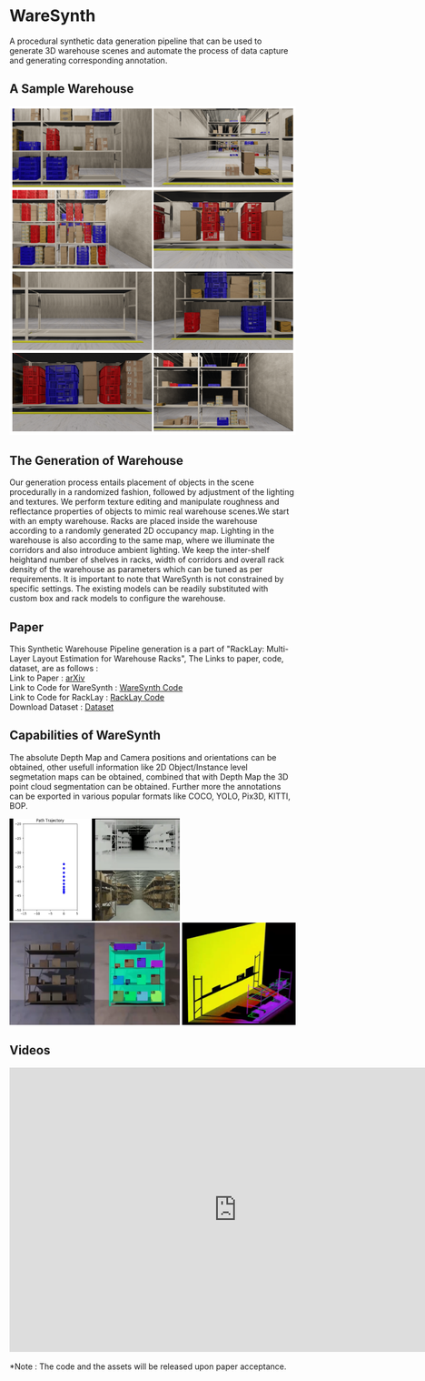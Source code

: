 # WareSynth

 A procedural synthetic  data  generation pipeline  that  can  be  used  to  generate  3D  warehouse  scenes and  automate  the  process  of  data  capture  and  generating corresponding  annotation.

## A Sample Warehouse

<img src="./assets/tes.png" alt="Depth and Trajectory Example" > 

## The Generation of Warehouse

Our  generation  process  entails  placement  of  objects  in the scene procedurally in a randomized fashion, followed by adjustment of the lighting and textures. We perform texture editing and manipulate roughness and reflectance properties of objects to mimic real warehouse scenes.We  start  with  an  empty  warehouse.  Racks  are  placed inside the warehouse according to a randomly generated 2D occupancy map. Lighting in the warehouse is also according to the same map, where we illuminate the corridors and also introduce  ambient  lighting.  We  keep  the  inter-shelf  heightand  number  of  shelves  in  racks,  width  of  corridors  and overall  rack  density  of  the  warehouse  as  parameters  which can be tuned as per requirements. It is important to note that WareSynth is  not  constrained  by specific  settings.  The existing models can be readily substituted with custom box and rack models to configure the warehouse.

## Paper

This Synthetic Warehouse Pipeline generation is a part of "RackLay: Multi-Layer Layout Estimation for Warehouse Racks", The Links to paper, code, dataset, are as follows : <br>
Link to Paper :  <a href = "https://arxiv.org/abs/2103.09174" > arXiv </a> <br>
Link to Code for WareSynth : <a href = "https://github.com/AnuragSahu/WareSynth"> WareSynth Code </a><br>
Link to Code for RackLay : <a href = "https://github.com/Avinash2468/RackLay"> RackLay Code </a><br>
Download Dataset : <a href = "https://drive.google.com/drive/folders/1-GizhhfVOeyITYK0nIYpoyQPgtgALHvG?usp=sharing"> Dataset </a>

## Capabilities of WareSynth

The absolute Depth Map and Camera positions and orientations can be obtained, other usefull information like 2D Object/Instance level segmetation maps can be obtained, combined that with Depth Map the 3D point cloud segmentation can be obtained. Further more the annotations can be exported in various popular formats like COCO, YOLO, Pix3D, KITTI, BOP.

<p float="left">
    <img src="./assets/Depth_and_trajectory.png" alt="Depth and Trajectory Example" width="300" height="180"> 
    <img src="./assets/segmentation_maps.png" alt="Depth and Trajectory Example" width="300" height="180"> 
    <img src="./assets/3D_bounding_boxes_and_point_cloud.png" alt="Depth and Trajectory Example" width="200" height="180"> 
</p>

## Videos 

<embed width="800" height="500" src="https://www.youtube.com/embed/inYH3Hqf-Ek" title="YouTube video player" frameborder="0" allow="accelerometer; autoplay; clipboard-write; encrypted-media; gyroscope; picture-in-picture" allowfullscreen>

*Note : The code and the assets will be released upon paper acceptance.